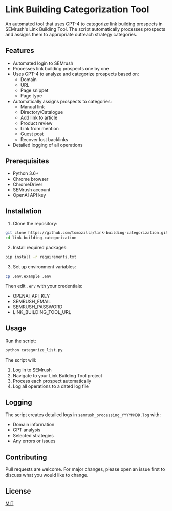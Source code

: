 # Link Building Categorization Tool

An automated tool that uses GPT-4 to categorize link building prospects in SEMrush's Link Building Tool. The script automatically processes prospects and assigns them to appropriate outreach strategy categories.

## Features

- Automated login to SEMrush
- Processes link building prospects one by one
- Uses GPT-4 to analyze and categorize prospects based on:
  - Domain
  - URL
  - Page snippet
  - Page type
- Automatically assigns prospects to categories:
  - Manual link
  - Directory/Catalogue
  - Add link to article
  - Product review
  - Link from mention
  - Guest post
  - Recover lost backlinks
- Detailed logging of all operations

## Prerequisites

- Python 3.6+
- Chrome browser
- ChromeDriver
- SEMrush account
- OpenAI API key

## Installation

1. Clone the repository:
```bash
git clone https://github.com/tomozilla/link-building-categorization.git
cd link-building-categorization
```

2. Install required packages:
```bash
pip install -r requirements.txt
```

3. Set up environment variables:
```bash
cp .env.example .env
```
Then edit `.env` with your credentials:
- OPENAI_API_KEY
- SEMRUSH_EMAIL
- SEMRUSH_PASSWORD
- LINK_BUILDING_TOOL_URL

## Usage

Run the script:
```bash
python categorize_list.py
```

The script will:
1. Log in to SEMrush
2. Navigate to your Link Building Tool project
3. Process each prospect automatically
4. Log all operations to a dated log file

## Logging

The script creates detailed logs in `semrush_processing_YYYYMMDD.log` with:
- Domain information
- GPT analysis
- Selected strategies
- Any errors or issues

## Contributing

Pull requests are welcome. For major changes, please open an issue first to discuss what you would like to change.

## License

[MIT](https://choosealicense.com/licenses/mit/)
